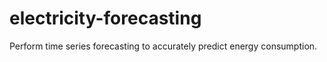 # electricity-forecasting
Perform time series forecasting to accurately predict energy consumption.

